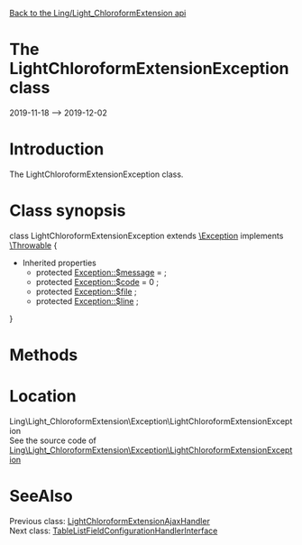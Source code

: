 [Back to the Ling/Light_ChloroformExtension api](https://github.com/lingtalfi/Light_ChloroformExtension/blob/master/doc/api/Ling/Light_ChloroformExtension.md)



The LightChloroformExtensionException class
================
2019-11-18 --> 2019-12-02






Introduction
============

The LightChloroformExtensionException class.



Class synopsis
==============


class <span class="pl-k">LightChloroformExtensionException</span> extends [\Exception](http://php.net/manual/en/class.exception.php) implements [\Throwable](http://php.net/manual/en/class.throwable.php) {

- Inherited properties
    - protected  [Exception::$message](#property-message) =  ;
    - protected  [Exception::$code](#property-code) = 0 ;
    - protected  [Exception::$file](#property-file) ;
    - protected  [Exception::$line](#property-line) ;

}






Methods
==============






Location
=============
Ling\Light_ChloroformExtension\Exception\LightChloroformExtensionException<br>
See the source code of [Ling\Light_ChloroformExtension\Exception\LightChloroformExtensionException](https://github.com/lingtalfi/Light_ChloroformExtension/blob/master/Exception/LightChloroformExtensionException.php)



SeeAlso
==============
Previous class: [LightChloroformExtensionAjaxHandler](https://github.com/lingtalfi/Light_ChloroformExtension/blob/master/doc/api/Ling/Light_ChloroformExtension/AjaxHandler/LightChloroformExtensionAjaxHandler.md)<br>Next class: [TableListFieldConfigurationHandlerInterface](https://github.com/lingtalfi/Light_ChloroformExtension/blob/master/doc/api/Ling/Light_ChloroformExtension/Field/ConfigurationHandler/TableListFieldConfigurationHandlerInterface.md)<br>
